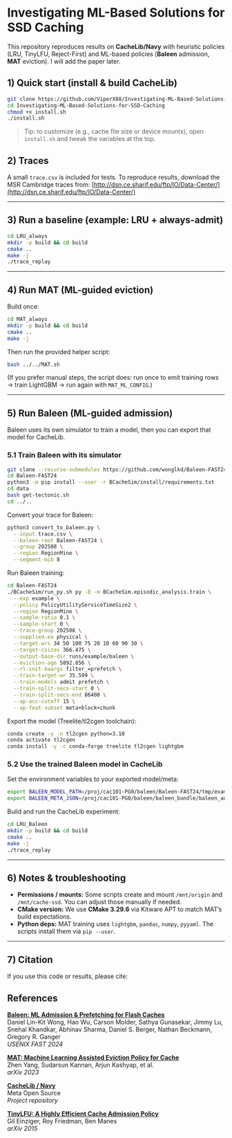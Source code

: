# Investigating ML-Based Solutions for SSD Caching

This repository reproduces results on **CacheLib/Navy** with heuristic policies (LRU, TinyLFU, Reject-First) and ML-based policies (**Baleen** admission, **MAT** eviction).
I will add the paper later.

## 1) Quick start (install & build CacheLib)

```bash
git clone https://github.com/ViperX88/Investigating-ML-Based-Solutions-for-SSD-Caching
cd Investigating-ML-Based-Solutions-for-SSD-Caching
chmod +x install.sh
./install.sh
```

> Tip: to customize (e.g., cache file size or device mounts), open `install.sh` and tweak the variables at the top.

## 2) Traces

A small `trace.csv` is included for tests.
To reproduce results, download the MSR Cambridge traces from:
[http://dsn.ce.sharif.edu/ftp/IO/Data-Center/](http://dsn.ce.sharif.edu/ftp/IO/Data-Center/)

---

## 3) Run a baseline (example: LRU + always-admit)

```bash
cd LRU_always
mkdir -p build && cd build
cmake ..
make -j
./trace_replay
```

---

## 4) Run MAT (ML-guided eviction)

Build once:

```bash
cd MAT_always
mkdir -p build && cd build
cmake ..
make -j
```

Then run the provided helper script:

```bash
bash ../../MAT.sh
```

(If you prefer manual steps, the script does: run once to emit training rows → train LightGBM → run again with `MAT_ML_CONFIG`.)

---

## 5) Run Baleen (ML-guided admission)

Baleen uses its own simulator to train a model, then you can export that model for CacheLib.

### 5.1 Train Baleen with its simulator

```bash
git clone --recurse-submodules https://github.com/wonglkd/Baleen-FAST24.git
cd Baleen-FAST24
python3 -m pip install --user -r BCacheSim/install/requirements.txt
cd data
bash get-tectonic.sh
cd ../..
```

Convert your trace for Baleen:

```bash
python3 convert_to_baleen.py \
  --input trace.csv \
  --baleen-root Baleen-FAST24 \
  --group 202508 \
  --region RegionMine \
  --segment-mib 8
```

Run Baleen training:

```bash
cd Baleen-FAST24
./BCacheSim/run_py.sh py -B -m BCacheSim.episodic_analysis.train \
  --exp example \
  --policy PolicyUtilityServiceTimeSize2 \
  --region RegionMine \
  --sample-ratio 0.1 \
  --sample-start 0 \
  --trace-group 202508 \
  --supplied-ea physical \
  --target-wrs 34 50 100 75 20 10 60 90 30 \
  --target-csizes 366.475 \
  --output-base-dir runs/example/baleen \
  --eviction-age 5892.856 \
  --rl-init-kwargs filter_=prefetch \
  --train-target-wr 35.599 \
  --train-models admit prefetch \
  --train-split-secs-start 0 \
  --train-split-secs-end 86400 \
  --ap-acc-cutoff 15 \
  --ap-feat-subset meta+block+chunk
```

Export the model (Treelite/tl2cgen toolchain):

```bash
conda create -y -n tl2cgen python=3.10
conda activate tl2cgen
conda install -y -c conda-forge treelite tl2cgen lightgbm
```

### 5.2 Use the trained Baleen model in CacheLib

Set the environment variables to your exported model/meta:

```bash
export BALEEN_MODEL_PATH=/proj/cac101-PG0/baleen/Baleen-FAST24/tmp/example/202508_RegionMine_0_0.1/ea_5892.86_wr_35.599_admit_threshold_binary.model
export BALEEN_META_JSON=/proj/cac101-PG0/baleen/baleen_bundle/baleen_admit.meta.json
```

Build and run the CacheLib experiment:

```bash
cd LRU_Baleen
mkdir -p build && cd build
cmake ..
make -j
./trace_replay
```

---

## 6) Notes & troubleshooting

* **Permissions / mounts:** Some scripts create and mount `/mnt/origin` and `/mnt/cache-ssd`. You can adjust those manually if needed.
* **CMake version:** We use **CMake 3.29.6** via Kitware APT to match MAT’s build expectations.
* **Python deps:** MAT training uses `lightgbm`, `pandas`, `numpy`, `pyyaml`. The scripts install them via `pip --user`.

---

## 7) Citation

If you use this code or results, please cite:

## References

[**Baleen: ML Admission & Prefetching for Flash Caches**](https://www.usenix.org/system/files/fast24-wong.pdf)  
Daniel Lin-Kit Wong, Hao Wu, Carson Molder, Sathya Gunasekar, Jimmy Lu, Snehal Khandkar, Abhinav Sharma, Daniel S. Berger, Nathan Beckmann, Gregory R. Ganger  
*USENIX FAST 2024*

[**MAT: Machine Learning Assisted Eviction Policy for Cache**](https://arxiv.org/pdf/2301.11886)  
Zhen Yang, Sudarsun Kannan, Arjun Kashyap, et al.  
*arXiv 2023*

[**CacheLib / Navy**](https://github.com/facebook/CacheLib)  
Meta Open Source  
*Project repository*

[**TinyLFU: A Highly Efficient Cache Admission Policy**](https://arxiv.org/pdf/1512.00727)  
Gil Einziger, Roy Friedman, Ben Manes  
*arXiv 2015*


